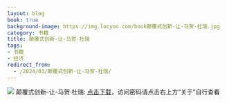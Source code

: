 ```yaml
---
layout: blog
book: true
background-image: https://img.locyoo.com/book颠覆式创新-让-马贺·杜瑞.jpg
category: 书籍
title: 颠覆式创新-让-马贺·杜瑞
tags:
- 书籍
- 经济
redirect_from:
  - /2024/03/颠覆式创新-让-马贺·杜瑞/
---
```

![](https://img.locyoo.com/book颠覆式创新-让-马贺·杜瑞.jpg)
颠覆式创新-让-马贺·杜瑞: <a name = "ref1" href="https://url18.ctfile.com/f/50983618-1253578663-ed674f?p=3619">点击下载</a>，访问密码请点击右上方“关于”自行查看
